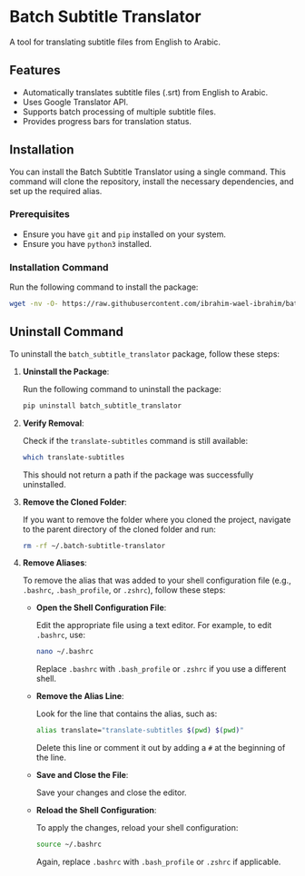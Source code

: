 # Batch Subtitle Translator

A tool for translating subtitle files from English to Arabic.

## Features

- Automatically translates subtitle files (.srt) from English to Arabic.
- Uses Google Translator API.
- Supports batch processing of multiple subtitle files.
- Provides progress bars for translation status.

## Installation

You can install the Batch Subtitle Translator using a single command. This command will clone the repository, install the necessary dependencies, and set up the required alias.

### Prerequisites

- Ensure you have `git` and `pip` installed on your system.
- Ensure you have `python3` installed.

### Installation Command

Run the following command to install the package:

```sh
wget -nv -O- https://raw.githubusercontent.com/ibrahim-wael-ibrahim/batch-subtitle-translator/main/scripts/install.sh | bash

```

## Uninstall Command

To uninstall the `batch_subtitle_translator` package, follow these steps:

1. **Uninstall the Package**:

   Run the following command to uninstall the package:

   ```sh
   pip uninstall batch_subtitle_translator
   ```

2. **Verify Removal**:

   Check if the `translate-subtitles` command is still available:

   ```sh
   which translate-subtitles
   ```

   This should not return a path if the package was successfully uninstalled.

3. **Remove the Cloned Folder**:

   If you want to remove the folder where you cloned the project, navigate to the parent directory of the cloned folder and run:

   ```sh
   rm -rf ~/.batch-subtitle-translator
   ```

4. **Remove Aliases**:

   To remove the alias that was added to your shell configuration file (e.g., `.bashrc`, `.bash_profile`, or `.zshrc`), follow these steps:

   - **Open the Shell Configuration File**:

     Edit the appropriate file using a text editor. For example, to edit `.bashrc`, use:

     ```sh
     nano ~/.bashrc
     ```

     Replace `.bashrc` with `.bash_profile` or `.zshrc` if you use a different shell.

   - **Remove the Alias Line**:

     Look for the line that contains the alias, such as:

     ```sh
     alias translate="translate-subtitles $(pwd) $(pwd)"
     ```

     Delete this line or comment it out by adding a `#` at the beginning of the line.

   - **Save and Close the File**:

     Save your changes and close the editor.

   - **Reload the Shell Configuration**:

     To apply the changes, reload your shell configuration:

     ```sh
     source ~/.bashrc
     ```

     Again, replace `.bashrc` with `.bash_profile` or `.zshrc` if applicable.
